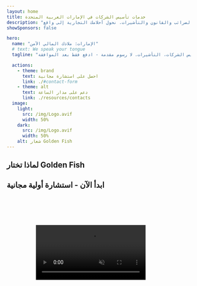 ```yaml
---
layout: home
title: خدمات تأسيس الشركات في الإمارات العربية المتحدة
description: "خدمات خبيرة في تأسيس الشركات والدعم في الإمارات. حلول تأسيس الشركات والخدمات المصرفية والضرائب والقانون والتأشيرات. نحول أحلامك التجارية إلى واقع."
showSponsors: false

hero:
  name: "الإمارات: ملاذك المالي الآمن"
  # text: We speak your tongue
  tagline: "دعم تجاري شامل: الخدمات المصرفية، تأسيس الشركات، التأشيرات. لا رسوم مقدمة - ادفع فقط بعد الموافقة."

  actions:
    - theme: brand
      text: احصل على استشارة مجانية
      link: ./#contact-form
    - theme: alt
      text: دعم على مدار الساعة
      link: ./resources/contacts
  image:
    light:
      src: /img/Logo.avif
      width: 50%
    dark:
      src: /img/Logo.avif
      width: 50%
    alt: شعار Golden Fish
---
```


<FeatureCards :features="[
  {
    title: 'فتح الحساب المصرفي',
    details: 'افتح حسابات مصرفية شخصية أو تجارية بسهولة مع البنوك الإماراتية الموثوقة.',
    items: [
      'ضمان الموافقة على الحسابات المصرفية للشركات',
      'معدل نجاح 90%',
      '**لا رسوم مقدمة** - ادفع فقط بعد الموافقة',
    ],
    linkText: 'اقرأ المزيد',
    link: './uae-business/offer/banking/',
    icon: {
      light: '/img/iStock-2153786564.avif',
      dark: '/img/iStock-2166793628.avif',
      alt: 'الخدمات المصرفية'
    }
  },
  {
    title: 'التأشيرة الذهبية والإقامة',
    details: 'احصل على **Golden Visa** الإماراتية للإقامة طويلة الأمد مع عملية تقديم سلسة.',
    items: [
      '**لا حاجة لدخول الإمارات كل 6 أشهر**',
      'معدل نجاح 98%',
      '**لا رسوم مقدمة** - ادفع فقط بعد الموافقة',
    ],
    linkText: 'اقرأ المزيد',
    link: './uae-business/offer/golden-visa/',
    icon: {
      light: '/img/iStock-1312241253.avif',
      dark: '/img/ILONMASKID.webp',
      alt: 'خدمات التأشيرات'
    }
  },
  {
    title: 'دليل تأسيس الشركات',
    details: 'دليل شامل لتأسيس الشركات في Free Zone والشركات الخارجية وMainland والفروع.',
    items: [
      '**ملكية أجنبية 100%** متاحة في Free Zones وMainland',
      'معدلات ضريبية منخفضة - 9% ضريبة شركات فقط',
      'لا قيود على العملات - سهولة إعادة رأس المال'
    ],
    linkText: 'اقرأ المزيد',
    link: './uae-business/company-registration/overview',
    icon: {
      light: '/img/iStock-2051326997.avif',
      dark: '/img/iStock-1448478309.jpg',
      alt: 'دليل تأسيس الشركات'
    }
  },
]" />

<FeatureCards :features="[
  {
    title: 'خدمات الامتثال',
    details: 'يرشدك خبراؤنا خلال متطلبات اللوائح الإماراتية المعقدة، بما في ذلك تقارير ESR وملفات UBO.',
    items: [],
    linkText: 'اقرأ المزيد',
    link: './uae-business/company-registration/ubo',
    icon: {
      light: '/img/iStock-1299393716.avif',
      dark: '/img/iStock-2149731304.avif',
      alt: 'خدمات الامتثال'
    }
  },
  {
    title: 'ضريبة الشركات وضريبة القيمة المضافة',
    details: 'نصائح خبيرة تضمن الامتثال لالتزامات ضريبة الشركات وضريبة القيمة المضافة مع الهيئة الاتحادية للضرائب.',
    items: [],
    linkText: 'اقرأ المزيد',
    link: './uae-business/company-registration/accounting-legal',
    icon: {
      light: '/img/iStock-1018285934.avif',
      dark: '/img/iStock-584576538.avif',
      alt: 'الخدمات الضريبية'
    }
  },
  {
    title: 'الخدمات القانونية',
    details: 'يقدم فريقنا القانوني المشورة حول قوانين الإمارات المتعلقة بعمليات الدمج والاستحواذ وإعادة الهيكلة والتمويل وحل النزاعات.',
    items: [],
    linkText: 'اقرأ المزيد',
    link: './uae-business/company-registration/Protect-Your-Business',
    icon: {
      light: '/img/iStock-650045508.avif',
      dark: '/img/iStock-1498627598.avif',
      alt: 'الخدمات القانونية'
    }
  },
  {
    title: 'المحاسبة والرواتب',
    details: 'يدير محاسبونا الشؤون المالية، ويقدمون خدمات مسك الدفاتر والتسوية والرواتب ودعم التدقيق، مما يوفر تكاليف التوظيف.',
    items: [],
    linkText: 'اقرأ المزيد',
    link: './resources/contacts',
    icon: {
      light: '/img/iStock-1022793868.avif',
      dark: '/img/iStock-1320130292.jpg',
      alt: 'خدمات المحاسبة'
    }
  },
]" />

## لماذا تختار Golden Fish

<BenefitsList :features="[
{
 icon: '💰',
 title: 'رسوم مبنية على النجاح',
 text: '**لا رسوم مقدمة - ادفع فقط بعد الموافقة.** شفافية كاملة بدون تكاليف خفية.'
},
{
 icon: '🔄',
 title: 'حلول متعددة',
 text: 'الوصول إلى البنوك المحلية والدولية. خيارات بديلة في حالة رفض الطلب الأساسي.'
},
{
 icon: '🏦',
 title: 'علاقات مصرفية',
 text: 'شراكات قوية مع كبرى البنوك في الإمارات والبنوك الدولية. تقديم طلبات لبنوك متعددة لزيادة فرص الموافقة.'
},
{
 icon: '📊',
 title: 'إدارة شاملة',
 text: 'معالجة شاملة من التوثيق إلى تفعيل الحساب، مع تحديثات أسبوعية للتقدم وتواصل مباشر مع البنك.'
},
{
 icon: '📝',
 title: 'توثيق احترافي',
 text: 'يقوم فريقنا بإعداد خطط عمل شاملة ويتعامل مع جميع وثائق الامتثال.'
},
{
 icon: '🤝',
 title: 'دعم مستمر',
 text: 'مساعدة مستمرة في العمليات المصرفية ومتطلبات الامتثال بعد فتح الحساب.'
}
]" />

## ابدأ الآن - استشارة أولية مجانية

<div id="contact-form"></div>

<!-- <ContactForm
 mediaUrl="/img/iStock-2185906461.mp4"
 redirectUrl="../../company-registration/banking"
 selectLabel="كيف يمكننا مساعدتك؟ *"
 selectPlaceholder="اختر نوع الخدمة"
 messagePlaceholder="وصف موجز لمتطلباتك"
 :selectOptions="[
   '🏦 فتح حساب مصرفي للشركات',
   '👨‍💼 تأسيس الشركات (Free Zone/Mainland/Branch)',
   '🌐 تأشيرة العمل/العمل الحر/الطلاب',
   '💎 Golden Visa (10 سنوات)',
   '📋 رخصة تجارية وتصاريح',
   '💰 خدمات الضرائب وضريبة القيمة المضافة للشركات',
   '📊 المحاسبة والرواتب',
   '⚖️ الخدمات القانونية',
   '📝 خدمات PRO والامتثال',
   'ℹ️ خدمات أخرى'
 ]"
/> -->

<video  autoplay muted playsinline style="padding: 80px" >
  <source src="/img/iStock-2185906461.mp4" type="video/mp4">
</video>

<ContactFormModal formName="اتصل بنا" buttonText="أرسل لنا رسالة" 
:services="['📝 تسجيل الشركات', '🏧 فتح الحسابات المصرفية', '🪪 EID و Golden Visa', 'خدمات أخرى']"/>

<!-- <br>

# قصص النجاح

<br>

<ImageGrid :images="[
  { src: '/img/iStock-1945498989.avif', href: './immigration.md', alt: 'الهجرة إلى الإمارات' },
  { src: '/img/iStock-1965736217.avif', href: './immigration.md', alt: 'الهجرة إلى الإمارات' },
]"/> -->
